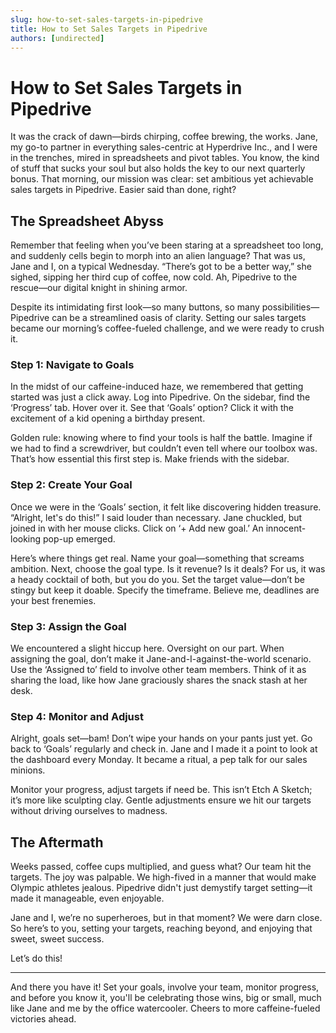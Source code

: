 ```yaml
---
slug: how-to-set-sales-targets-in-pipedrive
title: How to Set Sales Targets in Pipedrive
authors: [undirected]
---
```


# How to Set Sales Targets in Pipedrive

It was the crack of dawn—birds chirping, coffee brewing, the works. Jane, my go-to partner in everything sales-centric at Hyperdrive Inc., and I were in the trenches, mired in spreadsheets and pivot tables. You know, the kind of stuff that sucks your soul but also holds the key to our next quarterly bonus. That morning, our mission was clear: set ambitious yet achievable sales targets in Pipedrive. Easier said than done, right? 

## The Spreadsheet Abyss

Remember that feeling when you’ve been staring at a spreadsheet too long, and suddenly cells begin to morph into an alien language? That was us, Jane and I, on a typical Wednesday. “There’s got to be a better way,” she sighed, sipping her third cup of coffee, now cold. Ah, Pipedrive to the rescue—our digital knight in shining armor.

Despite its intimidating first look—so many buttons, so many possibilities—Pipedrive can be a streamlined oasis of clarity. Setting our sales targets became our morning’s coffee-fueled challenge, and we were ready to crush it. 

### Step 1: Navigate to Goals

In the midst of our caffeine-induced haze, we remembered that getting started was just a click away. Log into Pipedrive. On the sidebar, find the ‘Progress’ tab. Hover over it. See that ‘Goals’ option? Click it with the excitement of a kid opening a birthday present.

Golden rule: knowing where to find your tools is half the battle. Imagine if we had to find a screwdriver, but couldn’t even tell where our toolbox was. That’s how essential this first step is. Make friends with the sidebar.

### Step 2: Create Your Goal

Once we were in the ‘Goals’ section, it felt like discovering hidden treasure. “Alright, let's do this!” I said louder than necessary. Jane chuckled, but joined in with her mouse clicks. Click on ‘+ Add new goal.’ An innocent-looking pop-up emerged. 

Here’s where things get real. Name your goal—something that screams ambition. Next, choose the goal type. Is it revenue? Is it deals? For us, it was a heady cocktail of both, but you do you. Set the target value—don’t be stingy but keep it doable. Specify the timeframe. Believe me, deadlines are your best frenemies.

### Step 3: Assign the Goal

We encountered a slight hiccup here. Oversight on our part. When assigning the goal, don’t make it Jane-and-I-against-the-world scenario. Use the ‘Assigned to’ field to involve other team members. Think of it as sharing the load, like how Jane graciously shares the snack stash at her desk.

### Step 4: Monitor and Adjust

Alright, goals set—bam! Don’t wipe your hands on your pants just yet. Go back to ‘Goals’ regularly and check in. Jane and I made it a point to look at the dashboard every Monday. It became a ritual, a pep talk for our sales minions. 

Monitor your progress, adjust targets if need be. This isn’t Etch A Sketch; it’s more like sculpting clay. Gentle adjustments ensure we hit our targets without driving ourselves to madness.

## The Aftermath

Weeks passed, coffee cups multiplied, and guess what? Our team hit the targets. The joy was palpable. We high-fived in a manner that would make Olympic athletes jealous. Pipedrive didn't just demystify target setting—it made it manageable, even enjoyable.

Jane and I, we’re no superheroes, but in that moment? We were darn close. So here’s to you, setting your targets, reaching beyond, and enjoying that sweet, sweet success. 

Let’s do this!

---

And there you have it! Set your goals, involve your team, monitor progress, and before you know it, you'll be celebrating those wins, big or small, much like Jane and me by the office watercooler. Cheers to more caffeine-fueled victories ahead.